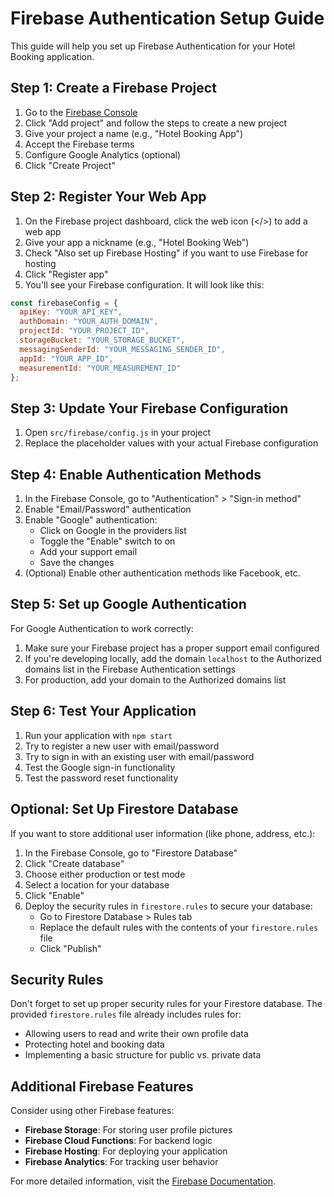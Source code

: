 # Firebase Authentication Setup Guide

This guide will help you set up Firebase Authentication for your Hotel Booking application.

## Step 1: Create a Firebase Project

1. Go to the [Firebase Console](https://console.firebase.google.com/)
2. Click "Add project" and follow the steps to create a new project
3. Give your project a name (e.g., "Hotel Booking App")
4. Accept the Firebase terms
5. Configure Google Analytics (optional)
6. Click "Create Project"

## Step 2: Register Your Web App

1. On the Firebase project dashboard, click the web icon (</>) to add a web app
2. Give your app a nickname (e.g., "Hotel Booking Web")
3. Check "Also set up Firebase Hosting" if you want to use Firebase for hosting
4. Click "Register app"
5. You'll see your Firebase configuration. It will look like this:

```javascript
const firebaseConfig = {
  apiKey: "YOUR_API_KEY",
  authDomain: "YOUR_AUTH_DOMAIN",
  projectId: "YOUR_PROJECT_ID",
  storageBucket: "YOUR_STORAGE_BUCKET",
  messagingSenderId: "YOUR_MESSAGING_SENDER_ID",
  appId: "YOUR_APP_ID",
  measurementId: "YOUR_MEASUREMENT_ID"
};
```

## Step 3: Update Your Firebase Configuration

1. Open `src/firebase/config.js` in your project
2. Replace the placeholder values with your actual Firebase configuration

## Step 4: Enable Authentication Methods

1. In the Firebase Console, go to "Authentication" > "Sign-in method"
2. Enable "Email/Password" authentication
3. Enable "Google" authentication:
   - Click on Google in the providers list
   - Toggle the "Enable" switch to on
   - Add your support email
   - Save the changes
4. (Optional) Enable other authentication methods like Facebook, etc.

## Step 5: Set up Google Authentication

For Google Authentication to work correctly:

1. Make sure your Firebase project has a proper support email configured
2. If you're developing locally, add the domain `localhost` to the Authorized domains list in the Firebase Authentication settings
3. For production, add your domain to the Authorized domains list

## Step 6: Test Your Application

1. Run your application with `npm start`
2. Try to register a new user with email/password
3. Try to sign in with an existing user with email/password
4. Test the Google sign-in functionality
5. Test the password reset functionality

## Optional: Set Up Firestore Database

If you want to store additional user information (like phone, address, etc.):

1. In the Firebase Console, go to "Firestore Database"
2. Click "Create database"
3. Choose either production or test mode
4. Select a location for your database
5. Click "Enable"
6. Deploy the security rules in `firestore.rules` to secure your database:
   - Go to Firestore Database > Rules tab
   - Replace the default rules with the contents of your `firestore.rules` file
   - Click "Publish"

## Security Rules

Don't forget to set up proper security rules for your Firestore database. The provided `firestore.rules` file already includes rules for:

- Allowing users to read and write their own profile data
- Protecting hotel and booking data
- Implementing a basic structure for public vs. private data

## Additional Firebase Features

Consider using other Firebase features:

- **Firebase Storage**: For storing user profile pictures
- **Firebase Cloud Functions**: For backend logic
- **Firebase Hosting**: For deploying your application
- **Firebase Analytics**: For tracking user behavior

For more detailed information, visit the [Firebase Documentation](https://firebase.google.com/docs). 